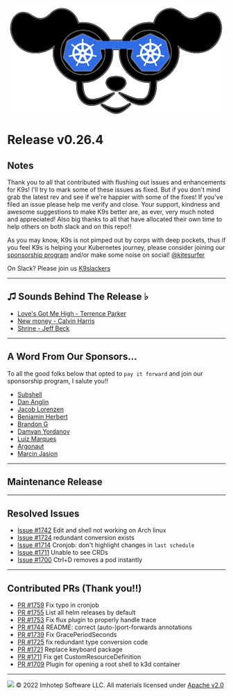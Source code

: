 <img src="https://raw.githubusercontent.com/derailed/k9s/master/assets/k9s.png" align="center" width="800" height="auto"/>

# Release v0.26.4

## Notes

Thank you to all that contributed with flushing out issues and enhancements for K9s! I'll try to mark some of these issues as fixed. But if you don't mind grab the latest rev and see if we're happier with some of the fixes! If you've filed an issue please help me verify and close. Your support, kindness and awesome suggestions to make K9s better are, as ever, very much noted and appreciated! Also big thanks to all that have allocated their own time to help others on both slack and on this repo!!

As you may know, K9s is not pimped out by corps with deep pockets, thus if you feel K9s is helping your Kubernetes journey, please consider joining our [sponsorship program](https://github.com/sponsors/derailed) and/or make some noise on social! [@kitesurfer](https://twitter.com/kitesurfer)

On Slack? Please join us [K9slackers](https://join.slack.com/t/k9sers/shared_invite/enQtOTA5MDEyNzI5MTU0LWQ1ZGI3MzliYzZhZWEyNzYxYzA3NjE0YTk1YmFmNzViZjIyNzhkZGI0MmJjYzhlNjdlMGJhYzE2ZGU1NjkyNTM)

---

## ♫ Sounds Behind The Release ♭

* [Love's Got Me High - Terrence Parker](https://www.youtube.com/watch?v=1KuLU6lpMT8)
* [New money - Calvin Harris](https://www.youtube.com/watch?v=TUVw1PTO6Sc)
* [Shrine - Jeff Beck](https://www.youtube.com/watch?v=-zBtluqp8l8)

---

## A Word From Our Sponsors...

To all the good folks below that opted to `pay it forward` and join our sponsorship program, I salute you!!

* [Subshell](https://github.com/subshell)
* [Dan Anglin](https://github.com/dananglin)
* [Jacob Lorenzen](https://github.com/Jaxwood)
* [Benjamin Herbert](https://github.com/BenjaminHerbert)
* [Brandon G](https://github.com/gannicottb)
* [Damyan Yordanov](https://github.com/damyan)
* [Luiz Marques](https://github.com/luizfnunesmarques)
* [Argonaut](https://github.com/argonautdev)
* [Marcin Jasion](https://github.com/mjasion)

---

## Maintenance Release

---

## Resolved Issues

* [Issue #1742](https://github.com/derailed/k9s/issues/1742) Edit and shell not working on Arch linux
* [Issue #1724](https://github.com/derailed/k9s/issues/1724) redundant conversion exists
* [Issue #1714](https://github.com/derailed/k9s/issues/1714) Cronjob: don't highlight changes in `last schedule`
* [Issue #1711](https://github.com/derailed/k9s/issues/1711) Unable to see CRDs
* [Issue #1700](https://github.com/derailed/k9s/issues/1700) Ctrl+D removes a pod instantly

---

## Contributed PRs (Thank you!!)

* [PR #1759](https://github.com/derailed/k9s/pull/1759) Fix typo in cronjob
* [PR #1755](https://github.com/derailed/k9s/pull/1755) List all helm releases by default
* [PR #1753](https://github.com/derailed/k9s/pull/1753) Fix flux plugin to properly handle trace
* [PR #1744](https://github.com/derailed/k9s/pull/1744) README: correct (auto-)port-forwards annotations
* [PR #1739](https://github.com/derailed/k9s/pull/1739) Fix GracePeriodSeconds
* [PR #1725](https://github.com/derailed/k9s/pull/1725) fix redundant type conversion code
* [PR #1721](https://github.com/derailed/k9s/pull/1721) Replace keyboard package
* [PR #1711](https://github.com/derailed/k9s/pull/1711) Fix get CustomResourceDefinition
* [PR #1709](https://github.com/derailed/k9s/pull/1709) Plugin for opening a root shell to k3d container

---

<img src="https://raw.githubusercontent.com/derailed/k9s/master/assets/imhotep_logo.png" width="32" height="auto"/> © 2022 Imhotep Software LLC. All materials licensed under [Apache v2.0](http://www.apache.org/licenses/LICENSE-2.0)
